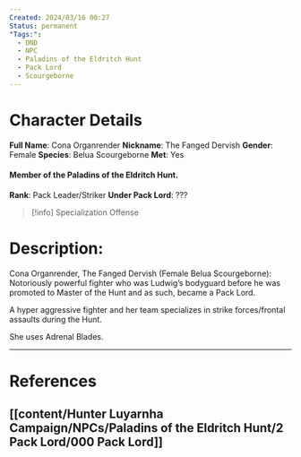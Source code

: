 ```yaml
---
Created: 2024/03/16 00:27
Status: permanent
"Tags:":
  - DND
  - NPC
  - Paladins of the Eldritch Hunt
  - Pack Lord
  - Scourgeborne
---
```

# Character Details
**Full Name**: Cona Organrender
**Nickname**: The Fanged Dervish
**Gender**: Female
**Species**: Belua Scourgeborne
**Met**: Yes
#### Member of the Paladins of the Eldritch Hunt.
**Rank**: Pack Leader/Striker
**Under Pack Lord**: ???

> [!info] Specialization
Offense
# Description:
Cona Organrender, The Fanged Dervish (Female Belua Scourgeborne): Notoriously powerful fighter who was Ludwig’s bodyguard before he was promoted to Master of the Hunt and as such, became a Pack Lord. 

A hyper aggressive fighter and her team specializes in strike forces/frontal assaults during the Hunt. 

She uses Adrenal Blades.

---
# References
## [[content/Hunter Luyarnha Campaign/NPCs/Paladins of the Eldritch Hunt/2 Pack Lord/000 Pack Lord]]